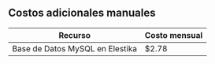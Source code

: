 
## Costos adicionales manuales

| Recurso | Costo mensual |
|---------|----------------|
| Base de Datos MySQL en Elestika | $2.78 |
